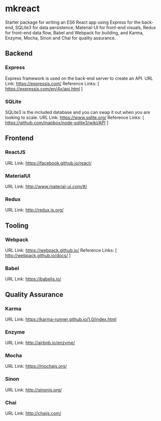 # mkreact
Starter package for writing an ES6 React app using Express for the back-end,
SQLite3 for data persistence, Material-UI for front-end visuals, Redux for 
front-end data flow, Babel and Webpack for building, and Karma, Enzyme, Mocha, 
Sinon and Chai for quality assurance.

## Backend
### Express 
Express framework is used on the back-end server to create an API. 
URL Link: https://expressjs.com/
Reference Links: [
	https://expressjs.com/en/4x/api.html
]

### SQLite
SQLite3 is the included database and you can swap it out when you are looking to scale.
URL Link: https://www.sqlite.org/
Reference Links: [
	https://github.com/mapbox/node-sqlite3/wiki/API
]

## Frontend
### ReactJS
URL Link: https://facebook.github.io/react/

### MaterialUI
URL Link: http://www.material-ui.com/#/

### Redux
URL Link: http://redux.js.org/ 

## Tooling
### Webpack
URL Link: https://webpack.github.io/
Reference Links: [
	http://webpack.github.io/docs/
]

### Babel
URL Link: https://babeljs.io/

## Quality Assurance
### Karma
URL Link: https://karma-runner.github.io/1.0/index.html

### Enzyme
URL Link: http://airbnb.io/enzyme/

### Mocha
URL Link: https://mochajs.org/

### Sinon
URL Link: http://sinonjs.org/

### Chai
URL Link: http://chaijs.com/
